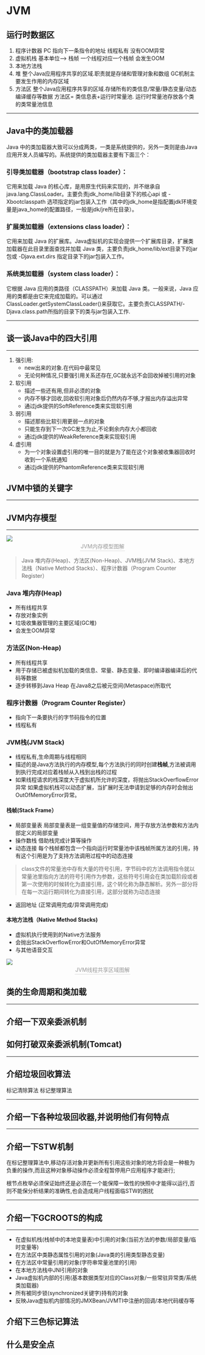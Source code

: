 # JVM	
## 运行时数据区
1. 程序计数器 PC 指向下一条指令的地址  线程私有 没有OOM异常
2. 虚拟机栈  基本单位--> 栈帧 一个线程对应一个栈帧  会发生OOM
3. 本地方法栈
4. 堆 
整个Java应用程序共享的区域.职责就是存储和管理对象和数组 GC机制主要发生作用的内存区域
5. 方法区
整个Java应用程序共享的区域.存储所有的类信息/常量/静态变量/动态编译缓存等数据 方法区= 类信息表+运行时常量池. 运行时常量池存放各个类的类常量池信息
---
## Java中的类加载器
Java 中的类加载器大致可以分成两类，一类是系统提供的，另外一类则是由Java 应用开发人员编写的。系统提供的类加载器主要有下面三个：



### 引导类加载器（bootstrap class loader）：

它用来加载 Java 的核心库，是用原生代码来实现的，并不继承自 java.lang.ClassLoader。主要负责jdk_home/lib目录下的核心api 或 -Xbootclasspath 选项指定的jar包装入工作（其中的jdk_home是指配置jdk环境变量是java_home的配置路径，一般是jdk/jre所在目录）。

### 扩展类加载器（extensions class loader）：

它用来加载 Java 的扩展库。Java虚拟机的实现会提供一个扩展库目录，扩展类加载器在此目录里面查找并加载 Java 类，主要负责jdk_home/lib/ext目录下的jar包或 -Djava.ext.dirs 指定目录下的jar包装入工作。

### 系统类加载器（system class loader）：

它根据 Java 应用的类路径（CLASSPATH）来加载 Java 类。一般来说，Java 应用的类都是由它来完成加载的。可以通过 ClassLoader.getSystemClassLoader()来获取它。主要负责CLASSPATH/-Djava.class.path所指的目录下的类与jar包装入工作.

---
## 谈一谈Java中的四大引用
---
1. 强引用:
    - new出来的对象.在代码中最常见
    - 无论何种情况,只要强引用关系还存在,GC就永远不会回收掉被引用的对象
2. 软引用
    - 描述一些还有用,但非必须的对象
    - 内存不够才回收,回收软引用对象后仍然内存不够,才报出内存溢出异常
    - 通过jdk提供的SoftReference类来实现软引用
3. 弱引用
    - 描述那些比软引用更弱一点的对象
    - 只能生存到下一次GC发生为止,不论剩余内存大小都回收
    - 通过jdk提供的WeakReference类来实现软引用
4. 虚引用
    - 为一个对象设置虚引用的唯一目的就是为了能在这个对象被收集器回收时收到一个系统通知
    - 通过jdk提供的PhantomReference类来实现软引用
## JVM中锁的关键字
---

## JVM内存模型
---
<img src="https://cscgblog-1301638685.cos.ap-chengdu.myqcloud.com/java/image/1628307-20191231224756735-422346379.png">
<center>
    <div style="color:orange; border-bottom: 1px solid #d9d9d9;
    display: inline-block;
    color: #999;
    padding: 2px;">JVM内存模型图解</div>
</center>

> Java 堆内存(Heap)、方法区(Non-Heap)、JVM栈(JVM Stack)、本地方法栈（Native Method Stacks）、程序计数器（Program Counter Register）

### Java 堆内存(Heap)
- 所有线程共享
- 存放对象实例
- 垃圾收集器管理的主要区域(GC堆)
- 会发生OOM异常
### 方法区(Non-Heap)
- 所有线程共享
- 用于存储已被虚拟机加载的类信息、常量、静态变量、即时编译器编译后的代码等数据
- 逐步转移到Java Heap 在Java8之后被元空间(Metaspace)所取代
### 程序计数器（Program Counter Register）
- 指向下一条要执行的字节码指令的位置
- 线程私有
### JVM栈(JVM Stack)
- 线程私有,生命周期与线程相同
- 描述的是Java方法执行的内存模型,每个方法执行的同时创建**栈帧**,方法被调用到执行完成对应着栈帧从入栈到出栈的过程
- 如果线程请求的栈深度大于虚拟机所允许的深度，将抛出StackOverflowError异常 如果虚拟机栈可以动态扩展，当扩展时无法申请到足够的内存时会抛出OutOfMemoryError异常。
#### 栈帧(Stack Frame）
- 局部变量表 局部变量表是一组变量值的存储空间，用于存放方法参数和方法内部定义的局部变量
- 操作数栈 借助栈完成计算等操作
- 动态连接 每个栈帧都包含一个指向运行时常量池中该栈帧所属方法的引用，持有这个引用是为了支持方法调用过程中的动态连接
> class文件的常量池中存有大量的符号引用，字节码中的方法调用指令就以常量池里指向方法的符号引用作为参数，这些符号引用会在类加载阶段或者第一次使用的时候转化为直接引用，这个转化称为静态解析。另外一部分将在每一次运行期间转化为直接引用，这部分就称为动态连接
- 返回地址 (正常调用完成/异常调用完成)
#### 本地方法栈（Native Method Stacks)
- 虚拟机执行使用到的Native方法服务
- 会抛出StackOverflowError和OutOfMemoryError异常
- 与其他语音交互

<img src="https://cscgblog-1301638685.cos.ap-chengdu.myqcloud.com/java/image/1628307-20191231224451199-929179305.png">
<center>
    <div style="color:orange; border-bottom: 1px solid #d9d9d9;
    display: inline-block;
    color: #999;
    padding: 2px;">JVM线程共享区域图解</div>
</center>

## 类的生命周期和类加载
---
## 介绍一下双亲委派机制


## 如何打破双亲委派机制(Tomcat)

---
## 介绍垃圾回收算法
标记清除算法
标记整理算法

---
## 介绍一下各种垃圾回收器,并说明他们有何特点
---
##  介绍一下STW机制

在标记整理算法中,移动存活对象并更新所有引用这些对象的地方将会是一种极为负重的操作,而且这种对象移动操作必须全程暂停用户应用程序才能进行;

根节点枚举必须保证始终还是必须在一个能保障一致性的快照中才能得以运行,否则不能保分析结果的准确性,也会造成用户线程面临STW的困扰

---
## 介绍一下GCROOTS的构成


---

- 在虚拟机栈(栈帧中的本地变量表)中引用的对象(当前方法的参数/局部变量/临时变量等)
- 在方法区中类静态属性引用的对象(Java类的引用类型静态变量)
- 在方法区中常量引用的对象(字符串常量池里的引用)
- 在本地方法栈中JNI引用的对象
- Java虚拟机内部的引用(基本数据类型对应的Class对象/一些常驻异常类/系统类加载器)
- 所有被同步锁(synchronized关键字)持有的对象
- 反映Java虚拟机内部情况的JMXBean/JVMTI中注册的回调/本地代码缓存等

## 介绍下三色标记算法



## 什么是安全点

